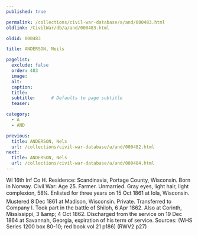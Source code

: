 ```yaml
---
published: true

permalink: /collections/civil-war-database/a/and/000483.html
oldlink: /CivilWar/db/a/and/000483.html

oldid: 000483

title: ANDERSON, Neils

pagelist:
  exclude: false
  order: 483
  image: 
  alt:
  caption:
  title:
  subtitle:      # Defaults to page subtitle
  teaser:

category: 
  - A 
  - AND

previous:
  title: ANDERSON, Nels
  url: /collections/civil-war-database/a/and/000482.html  
next:
  title: ANDERSON, Nels
  url: /collections/civil-war-database/a/and/000484.html   
---
```

WI 16th Inf Co H. Residence: Scandinavia, Portage County, Wisconsin. Born in Norway. Civil War: Age 25. Farmer. Unmarried. Gray eyes, light hair, light complexion, 5&#146;8&frac14;&#148;. Enlisted for three years on 15 Oct 1861 at Iola, Wisconsin. Mustered 8 Dec 1861 at Madison, Wisconsin. Private. Transferred to Company I. Took part in the battle of Shiloh, 6 Apr 1862. Also at Corinth, Mississippi, 3 &amp;amp; 4 Oct 1862. Discharged from the service on 19 Dec 1864 at Savannah, Georgia, expiration of his term of service. Sources: (WHS Series 1200 box 80-10; red book vol 21 p186) (RWV2 p27)